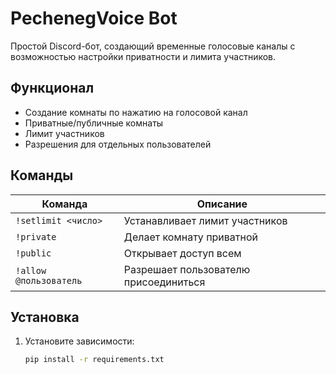 # PechenegVoice Bot

Простой Discord-бот, создающий временные голосовые каналы с возможностью настройки приватности и лимита участников.

## Функционал

- Создание комнаты по нажатию на голосовой канал
- Приватные/публичные комнаты
- Лимит участников
- Разрешения для отдельных пользователей

## Команды

| Команда | Описание |
|--------|----------|
| `!setlimit <число>` | Устанавливает лимит участников |
| `!private` | Делает комнату приватной |
| `!public` | Открывает доступ всем |
| `!allow @пользователь` | Разрешает пользователю присоединиться |

## Установка

1. Установите зависимости:  
   ```bash
   pip install -r requirements.txt